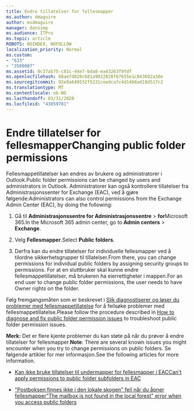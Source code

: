 ```yaml
---
title: Endre tillatelser for fellesmapper
ms.author: dmaguire
author: msdmaguire
manager: dansimp
ms.audience: ITPro
ms.topic: article
ROBOTS: NOINDEX, NOFOLLOW
localization_priority: Normal
ms.custom:
- "633"
- "3500007"
ms.assetid: 0c37ab75-c81c-44e7-bda8-ea43263f9fdf
ms.openlocfilehash: 68aefd820c681a9022828f67655e1c843692a30e
ms.sourcegitcommit: 92e9a649532f5231ceedcafc4d14b8ad18d517c2
ms.translationtype: MT
ms.contentlocale: nb-NO
ms.lasthandoff: 03/31/2020
ms.locfileid: "43059781"
---
```

# <a name="changing-public-folder-permissions"></a><span data-ttu-id="55993-102">Endre tillatelser for fellesmapper</span><span class="sxs-lookup"><span data-stu-id="55993-102">Changing public folder permissions</span></span>

<span data-ttu-id="55993-103">Fellesmappetillatelser kan endres av brukere og administratorer i Outlook.</span><span class="sxs-lookup"><span data-stu-id="55993-103">Public folder permissions can be changed by users and administrators in Outlook.</span></span> <span data-ttu-id="55993-104">Administratorer kan også kontrollere tillatelser fra Administrasjonssenter for Exchange (EAC), ved å gjøre følgende:</span><span class="sxs-lookup"><span data-stu-id="55993-104">Administrators can also control permissions from the Exchange Admin Center (EAC), by doing the following:</span></span>
  
1. <span data-ttu-id="55993-105">Gå til **Administrasjonssentre for Administrasjonssentre** \> **for**Microsoft 365.</span><span class="sxs-lookup"><span data-stu-id="55993-105">In the Microsoft 365 admin center, go to **Admin centers** \> **Exchange**.</span></span>

2. <span data-ttu-id="55993-106">Velg **Fellesmapper**.</span><span class="sxs-lookup"><span data-stu-id="55993-106">Select **Public folders**.</span></span>

3. <span data-ttu-id="55993-107">Derfra kan du endre tillatelser for individuelle fellesmapper ved å tilordne sikkerhetsgrupper til tillatelser.</span><span class="sxs-lookup"><span data-stu-id="55993-107">From there, you can change permissions for individual public folders by assigning security groups to permissions.</span></span> <span data-ttu-id="55993-108">For at en sluttbruker skal kunne endre fellesmappetillatelser, må brukeren ha eierrettigheter i mappen.</span><span class="sxs-lookup"><span data-stu-id="55993-108">For an end user to change public folder permissions, the user needs to have Owner rights on the folder.</span></span>

<span data-ttu-id="55993-109">Følg fremgangsmåten som er beskrevet i [Slik diagnostiserer og løser du problemer med fellesmappetillatelse](https://docs.microsoft.com/exchange/troubleshoot/public-folders/public-folder-permission-issues) for å feilsøke problemer med fellesmappetillatelse.</span><span class="sxs-lookup"><span data-stu-id="55993-109">Please follow the procedure described in [How to diagnose and fix public folder permission issues](https://docs.microsoft.com/exchange/troubleshoot/public-folders/public-folder-permission-issues) to troubleshoot public folder permission issues.</span></span>

<span data-ttu-id="55993-110">**Merk:** Det er flere kjente problemer du kan støte på når du prøver å endre tillatelser for fellesmapper.</span><span class="sxs-lookup"><span data-stu-id="55993-110">**Note**: There are several known issues you might encounter when you try to change permissions on public folders.</span></span> <span data-ttu-id="55993-111">Se følgende artikler for mer informasjon.</span><span class="sxs-lookup"><span data-stu-id="55993-111">See the following articles for more information.</span></span>

- [<span data-ttu-id="55993-112">Kan ikke bruke tillatelser til undermapper for fellesmapper i EAC</span><span class="sxs-lookup"><span data-stu-id="55993-112">Can't apply permissions to public folder subfolders in EAC</span></span>](https://docs.microsoft.com/exchange/troubleshoot/public-folders/can%E2%80%99t-apply-permissions-public-folder-subfolders)

- [<span data-ttu-id="55993-113">"Postboksen finnes ikke i den lokale skogen" feil når du åpner fellesmapper</span><span class="sxs-lookup"><span data-stu-id="55993-113">"The mailbox is not found in the local forest" error when you access public folders</span></span>](https://docs.microsoft.com/exchange/troubleshoot/public-folders/mailbox-not-found-local-forest-public-folder)
